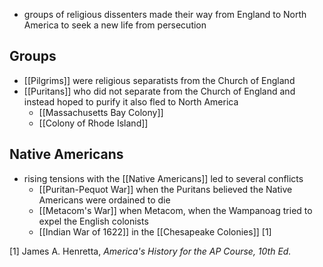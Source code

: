 - groups of religious dissenters made their way from England to North America to seek a new life from persecution
## Groups
- [[Pilgrims]] were religious separatists from the Church of England
- [[Puritans]] who did not separate from the Church of England and instead hoped to purify it also fled to North America
	- [[Massachusetts Bay Colony]]
	- [[Colony of Rhode Island]]
## Native Americans
- rising tensions with the [[Native Americans]] led to several conflicts
	- [[Puritan-Pequot War]] when the Puritans believed the Native Americans were ordained to die
	- [[Metacom's War]] when Metacom, when the Wampanoag tried to expel the English colonists
	- [[Indian War of 1622]] in the [[Chesapeake Colonies]] [1]

[1] James A. Henretta, *America's History for the AP Course, 10th Ed.*